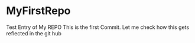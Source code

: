 # MyFirstRepo
Test Entry of My REPO
  This is the first Commit.
  Let me check how this gets reflected in the git hub
